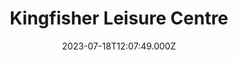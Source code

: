 ---
date: 2023-07-18T12:07:49.000Z
title: Kingfisher Leisure Centre
latitude: 52.03620184015773
longitude: 0.7340587308937416
category: checkin
---